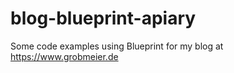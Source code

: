# blog-blueprint-apiary

Some code examples using Blueprint for my blog at https://www.grobmeier.de
